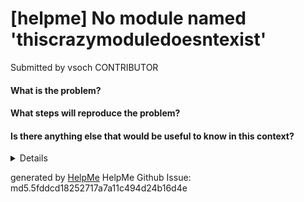 # [helpme] No module named 'thiscrazymoduledoesntexist'
Submitted by vsoch CONTRIBUTOR
#### What is the problem?
<!-- Please write a few sentences about the issue-->
#### What steps will reproduce the problem?
<!-- What triggered this error? -->
#### Is there anything else that would be useful to know in this context?

<details>


## Environment
 - **LD_LIBRARY_PATH**: :/usr/local/pulse
 - **LANG**: en_US.UTF-8
 - **DISPLAY**: :0
 - **JAVA_HOME**: /usr/lib/jvm/java-8-oracle
 - **USER**: vanessa
 - **PWD**: /home/vanessa/Documents/Dropbox/Code/rseng/github-support
 - **HOME**: /home/vanessa
 - **TERM**: xterm-256color
 - **SHELL**: /bin/bash
 - **PATH**: /home/vanessa/anaconda3/bin:/home/vanessa/anaconda3/condabin:/home/vanessa/google-cloud-sdk/bin:/home/vanessa/.rbenv/plugins/ruby-build/bin:/home/vanessa/.rbenv/shims:/home/vanessa/.rbenv/bin:/home/vanessa/.linuxbrew/bin:/home/vanessa/.linuxbrew/sbin:/opt/emsdk:/opt/emsdk/fastcomp/emscripten:/opt/emsdk/node/12.9.1_64bit/bin:/home/vanessa/.cargo/bin:/home/vanessa/anaconda3/bin:/usr/local/sbin:/usr/local/bin:/usr/sbin:/usr/bin:/sbin:/bin:/usr/games:/usr/local/games:/snap/bin:/usr/lib/jvm/java-8-oracle/bin:/usr/lib/jvm/java-8-oracle/db/bin:/usr/lib/jvm/java-8-oracle/jre/bin:/home/vanessa/Documents/globusconnectpersonal-2.3.3:/usr/local/go/bin:/home/vanessa/Documents/Dropbox/Code/Google/go/bin

## System
 ```python
{'python': {'version': '3.7.3', 'implementation': 'CPython'}, 'system': {'type': 'posix', 'name': 'Linux', 'release': '4.15.0-70-generic', 'version': '#79-Ubuntu SMP Tue Nov 12 10:36:11 UTC 2019', 'distribution': 'debian/buster/sid', 'encoding': OrderedDict([('default', 'utf-8'), ('filesystem', 'utf-8'), ('locale.prefered', 'UTF-8')])}}
```
</details>

generated by [HelpMe](https://vsoch.github.io/helpme/)
HelpMe Github Issue: md5.5fddcd18252717a7a11c494d24b16d4e
